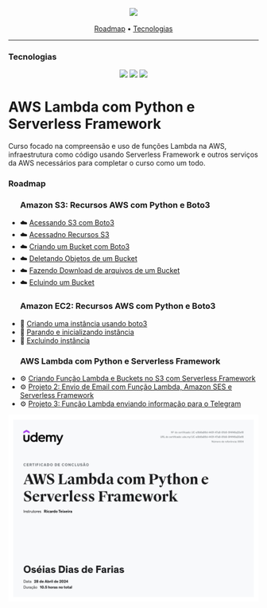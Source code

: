 <p align="center">
  <img height="70px" src="https://miro.medium.com/v2/resize:fit:640/format:webp/0*uoRkNnhqu3d61Zgx.png">
</p>

<p align="center">
    <a href="#roadmap">Roadmap</a>
  • <a href="#techs">Tecnologias</a> 
</p>

---

<h3  id="techs">Tecnologias</h3>

<p align=center> <img src="https://img.shields.io/badge/python-3670A0?style=for-the-badge&logo=python&logoColor=ffdd54"> <img src="https://img.shields.io/badge/AWS-%23FF9900.svg?style=for-the-badge&logo=amazon-aws&logoColor=white"> <img src="https://img.shields.io/badge/Visual%20Studio%20Code-0078d7.svg?style=for-the-badge&logo=visual-studio-code&logoColor=white">
  </ul>
  <br>
</p>


# AWS Lambda com Python e Serverless Framework

Curso focado na compreensão e uso de funções Lambda na AWS, infraestrutura como código usando Serverless Framework e outros serviços da AWS necessários para completar o curso como um todo.

<h3>Roadmap</h3>


<p id="roadmap"> 
  <ul>
    <h3>Amazon S3: Recursos AWS com Python e Boto3</h3>
    <p>
    <li>☁️ <a href="./s3/app.py">Acessando S3 com Boto3</a></li>
    <li>☁️ <a href="./s3/boto3_session_client_resource.py">Acessadno Recursos S3</a></li>
    <li>☁️ <a href="./s3/crear_bucket.py">Criando um Bucket com Boto3</a></li>
    <li>☁️ <a href="./s3/s3_com_boto3_delete_object.py">Deletando Objetos de um Bucket</a></li>
    <li>☁️ <a href="./s3/s3_com_boto3_download_file.py">Fazendo Download de arquivos de um Bucket</a></li>
    <li>☁️ <a href="./s3/s3_com_boto3_excluir_bucket_vazio.py">Ecluindo um Bucket</a></li>
  </ul>

  <ul>
    <h3>Amazon EC2: Recursos AWS com Python e Boto3</h3>
    <p>
    <li> 🤖 <a href="./ec2/p1e2_ec2_com_boto3_criando_instancia.py">Criando uma instância usando boto3</a></li>
    <li> 🤖 <a href="./ec2/ec2_boto3_parando_iniciando_instancias.py">Parando e inicializando instância</a></li>
    <li> 🤖 <a href="./ec2/ec2_boto3_excluindo_instancias.py">Excluindo instância</a></li>
    </ul>

  <ul>
      <h3>AWS Lambda com Python e Serverless Framework</h3>
      <p>
      <li> ⚙️ <a href="./sls-demo/">Criando Função Lambda e Buckets no S3 com Serverless Framework</a></li>
      <li> ⚙️ <a href="./projeto-02/">Projeto 2: Envio de Email com Função Lambda, Amazon SES e Serverless Framework</a></li>
      <li> ⚙️ <a href="./projeto-03/">Projeto 3: Função Lambda enviando informação para o Telegram</a></li>
  </ul>
</p>

<p align="center">
  <img widht="70%" src="./utils/UC-e9b6a86d-443f-47a8-81b9-9f4f46a20ef8.jpg">
</p>